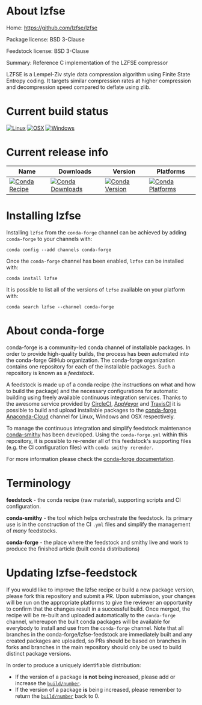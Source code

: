 About lzfse
===========

Home: https://github.com/lzfse/lzfse

Package license: BSD 3-Clause

Feedstock license: BSD 3-Clause

Summary: Reference C implementation of the LZFSE compressor

LZFSE is a Lempel-Ziv style data compression algorithm using Finite State
Entropy coding. It targets similar compression rates at higher compression
and decompression speed compared to deflate using zlib.


Current build status
====================

[![Linux](https://img.shields.io/circleci/project/github/conda-forge/lzfse-feedstock/master.svg?label=Linux)](https://circleci.com/gh/conda-forge/lzfse-feedstock)
[![OSX](https://img.shields.io/travis/conda-forge/lzfse-feedstock/master.svg?label=macOS)](https://travis-ci.org/conda-forge/lzfse-feedstock)
[![Windows](https://img.shields.io/appveyor/ci/conda-forge/lzfse-feedstock/master.svg?label=Windows)](https://ci.appveyor.com/project/conda-forge/lzfse-feedstock/branch/master)

Current release info
====================

| Name | Downloads | Version | Platforms |
| --- | --- | --- | --- |
| [![Conda Recipe](https://img.shields.io/badge/recipe-lzfse-green.svg)](https://anaconda.org/conda-forge/lzfse) | [![Conda Downloads](https://img.shields.io/conda/dn/conda-forge/lzfse.svg)](https://anaconda.org/conda-forge/lzfse) | [![Conda Version](https://img.shields.io/conda/vn/conda-forge/lzfse.svg)](https://anaconda.org/conda-forge/lzfse) | [![Conda Platforms](https://img.shields.io/conda/pn/conda-forge/lzfse.svg)](https://anaconda.org/conda-forge/lzfse) |

Installing lzfse
================

Installing `lzfse` from the `conda-forge` channel can be achieved by adding `conda-forge` to your channels with:

```
conda config --add channels conda-forge
```

Once the `conda-forge` channel has been enabled, `lzfse` can be installed with:

```
conda install lzfse
```

It is possible to list all of the versions of `lzfse` available on your platform with:

```
conda search lzfse --channel conda-forge
```


About conda-forge
=================

conda-forge is a community-led conda channel of installable packages.
In order to provide high-quality builds, the process has been automated into the
conda-forge GitHub organization. The conda-forge organization contains one repository
for each of the installable packages. Such a repository is known as a *feedstock*.

A feedstock is made up of a conda recipe (the instructions on what and how to build
the package) and the necessary configurations for automatic building using freely
available continuous integration services. Thanks to the awesome service provided by
[CircleCI](https://circleci.com/), [AppVeyor](https://www.appveyor.com/)
and [TravisCI](https://travis-ci.org/) it is possible to build and upload installable
packages to the [conda-forge](https://anaconda.org/conda-forge)
[Anaconda-Cloud](https://anaconda.org/) channel for Linux, Windows and OSX respectively.

To manage the continuous integration and simplify feedstock maintenance
[conda-smithy](https://github.com/conda-forge/conda-smithy) has been developed.
Using the ``conda-forge.yml`` within this repository, it is possible to re-render all of
this feedstock's supporting files (e.g. the CI configuration files) with ``conda smithy rerender``.

For more information please check the [conda-forge documentation](https://conda-forge.org/docs/).

Terminology
===========

**feedstock** - the conda recipe (raw material), supporting scripts and CI configuration.

**conda-smithy** - the tool which helps orchestrate the feedstock.
                   Its primary use is in the construction of the CI ``.yml`` files
                   and simplify the management of *many* feedstocks.

**conda-forge** - the place where the feedstock and smithy live and work to
                  produce the finished article (built conda distributions)


Updating lzfse-feedstock
========================

If you would like to improve the lzfse recipe or build a new
package version, please fork this repository and submit a PR. Upon submission,
your changes will be run on the appropriate platforms to give the reviewer an
opportunity to confirm that the changes result in a successful build. Once
merged, the recipe will be re-built and uploaded automatically to the
`conda-forge` channel, whereupon the built conda packages will be available for
everybody to install and use from the `conda-forge` channel.
Note that all branches in the conda-forge/lzfse-feedstock are
immediately built and any created packages are uploaded, so PRs should be based
on branches in forks and branches in the main repository should only be used to
build distinct package versions.

In order to produce a uniquely identifiable distribution:
 * If the version of a package **is not** being increased, please add or increase
   the [``build/number``](https://conda.io/docs/user-guide/tasks/build-packages/define-metadata.html#build-number-and-string).
 * If the version of a package **is** being increased, please remember to return
   the [``build/number``](https://conda.io/docs/user-guide/tasks/build-packages/define-metadata.html#build-number-and-string)
   back to 0.
